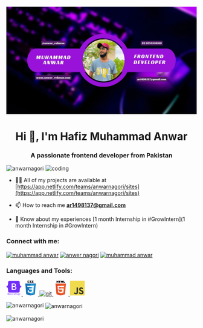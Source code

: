 ![logo](https://github.com/anwarnagori/anwarnagori/blob/main/Github%20banner.jpeg)
<h1 align="center">Hi 👋, I'm Hafiz Muhammad Anwar</h1>
<h3 align="center">A passionate frontend developer from Pakistan</h3>

<img align="right" alt="coding" width="400" src="https://camo.githubusercontent.com/2366b34bb903c09617990fb5fff4622f3e941349e846ddb7e73df872a9d21233/68747470733a2f2f63646e2e6472696262626c652e636f6d2f75736572732f3733303730332f73637265656e73686f74732f363538313234332f6176656e746f2e676966">

<p align="left"> <img src="https://komarev.com/ghpvc/?username=anwarnagori&label=Profile%20views&color=0e75b6&style=flat" alt="anwarnagori" /> </p>

- 👨‍💻 All of my projects are available at [https://app.netlify.com/teams/anwarnagori/sites](https://app.netlify.com/teams/anwarnagori/sites)

- 📫 How to reach me **ar1498137@gmail.com**

- 📄 Know about my experiences [1 month Internship in #GrowIntern](1 month Internship in #GrowIntern)

<h3 align="left">Connect with me:</h3>
<p align="left">
<a href="https://linkedin.com/in/muhammad anwar" target="blank"><img align="center" src="https://raw.githubusercontent.com/rahuldkjain/github-profile-readme-generator/master/src/images/icons/Social/linked-in-alt.svg" alt="muhammad anwar" height="30" width="40" /></a>
<a href="https://fb.com/anwer nagori" target="blank"><img align="center" src="https://raw.githubusercontent.com/rahuldkjain/github-profile-readme-generator/master/src/images/icons/Social/facebook.svg" alt="anwer nagori" height="30" width="40" /></a>
<a href="https://instagram.com/muhammad anwar" target="blank"><img align="center" src="https://raw.githubusercontent.com/rahuldkjain/github-profile-readme-generator/master/src/images/icons/Social/instagram.svg" alt="muhammad anwar" height="30" width="40" /></a>
</p>

<h3 align="left">Languages and Tools:</h3>
<p align="left"> <a href="https://getbootstrap.com" target="_blank" rel="noreferrer"> <img src="https://raw.githubusercontent.com/devicons/devicon/master/icons/bootstrap/bootstrap-plain-wordmark.svg" alt="bootstrap" width="40" height="40"/> </a> <a href="https://www.w3schools.com/css/" target="_blank" rel="noreferrer"> <img src="https://raw.githubusercontent.com/devicons/devicon/master/icons/css3/css3-original-wordmark.svg" alt="css3" width="40" height="40"/> </a> <a href="https://git-scm.com/" target="_blank" rel="noreferrer"> <img src="https://www.vectorlogo.zone/logos/git-scm/git-scm-icon.svg" alt="git" width="40" height="40"/> </a> <a href="https://www.w3.org/html/" target="_blank" rel="noreferrer"> <img src="https://raw.githubusercontent.com/devicons/devicon/master/icons/html5/html5-original-wordmark.svg" alt="html5" width="40" height="40"/> </a> <a href="https://developer.mozilla.org/en-US/docs/Web/JavaScript" target="_blank" rel="noreferrer"> <img src="https://raw.githubusercontent.com/devicons/devicon/master/icons/javascript/javascript-original.svg" alt="javascript" width="40" height="40"/> </a> </p>

<p><img align="left" src="https://github-readme-stats.vercel.app/api/top-langs?username=anwarnagori&show_icons=true&locale=en&layout=compact" alt="anwarnagori" /></p>

<p>&nbsp;<img align="center" src="https://github-readme-stats.vercel.app/api?username=anwarnagori&show_icons=true&locale=en" alt="anwarnagori" /></p>

<p><img align="center" src="https://github-readme-streak-stats.herokuapp.com/?user=anwarnagori&" alt="anwarnagori" /></p>

<!--
**anwarnagori/anwarnagori** is a ✨ _special_ ✨ repository because its `README.md` (this file) appears on your GitHub profile.

Here are some ideas to get you started:

- 🔭 I’m currently working on ...
- 🌱 I’m currently learning ...
- 👯 I’m looking to collaborate on ...
- 🤔 I’m looking for help with ...
- 💬 Ask me about ...
- 📫 How to reach me: ...
- 😄 Pronouns: ...
- ⚡ Fun fact: ...
-->
